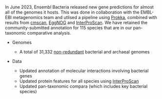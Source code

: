 In June 2023, Ensembl Bacteria released new gene predictions for almost all of the genomes it hosts. This was done in collaboration with the EMBL-EBI metagenomics team and utlised a pipeline using [Prokka](https://doi.org/10.1093/bioinformatics/btu153), combined with results from [cmscan](https://www.ebi.ac.uk/Tools/rna/infernal_cmscan/), [EggNOG](https://doi.org/10.1093/nar/gky1085) and [InterProScan](https://www.ebi.ac.uk/interpro/about/interproscan/). We have retained the community-submitted annotation for 115 species that are in our pan-taxonomic comparative analysis.

- Genomes

	- A total of 31,332 [non-redundant](https://www.ensembl.info/2020/09/21/ensembl-bacteria-updates/) bacterial and archaeal genomes

- Data 

	- Updated annotation of molecular interactions involving bacterial genes 
	- Updated protein features for all species using [InterProScan](https://www.ebi.ac.uk/interpro/search/sequence/)
	- Updated pan-taxonomic compara (which includes key bacterial species)

